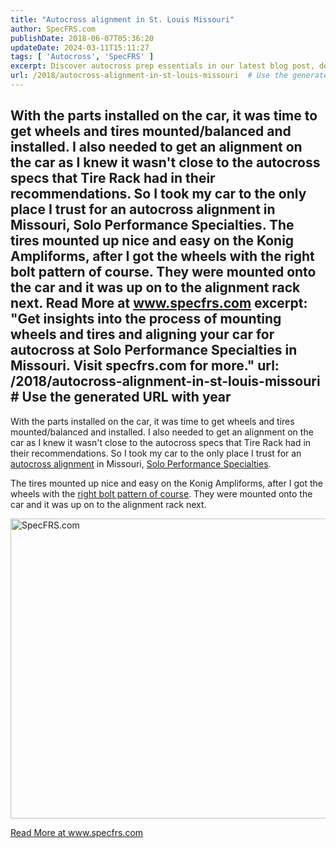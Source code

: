 ```yaml
---
title: "Autocross alignment in St. Louis Missouri"
author: SpecFRS.com
publishDate: 2018-06-07T05:36:20
updateDate: 2024-03-11T15:11:27
tags: [ 'Autocross', 'SpecFRS' ]
excerpt: Discover autocross prep essentials in our latest blog post, detailing wheel and tire installation, alignments, and expert recommendations.
url: /2018/autocross-alignment-in-st-louis-missouri  # Use the generated URL with year
---
```

With the parts installed on the car, it was time to get wheels and tires mounted/balanced and installed. I also needed to get an alignment on the car as I knew it wasn't close to the autocross specs that Tire Rack had in their recommendations. So I took my car to the only place I trust for an autocross alignment in Missouri, Solo Performance Specialties.  The tires mounted up nice and easy on the Konig Ampliforms, after I got the wheels with the right bolt pattern of course. They were mounted onto the car and it was up on to the alignment rack next.    Read More at www.specfrs.com
excerpt: "Get insights into the process of mounting wheels and tires and aligning your car for autocross at Solo Performance Specialties in Missouri. Visit specfrs.com for more."
url: /2018/autocross-alignment-in-st-louis-missouri  # Use the generated URL with year
---
<p>With the parts installed on the car, it was time to get wheels and tires mounted/balanced and installed. I also needed to get an alignment on the car as I knew it wasn't close to the autocross specs that Tire Rack had in their recommendations. So I took my car to the only place I trust for an <a href="https://www.soloperformance.com/alignment" target="_blank">autocross alignment</a> in Missouri, <a href="https://www.soloperformance.com/" target="_blank">Solo Performance Specialties</a>.</p>  <p>The tires mounted up nice and easy on the Konig Ampliforms, after I got the wheels with the <a href="https://specfrs.com/Blog/aid/6" target="_blank">right bolt pattern of course</a>. They were mounted onto the car and it was up on to the alignment rack next.</p>  <p><a data-flickr-embed="true" data-footer="true" data-header="true" href="https://www.flickr.com/photos/chammond/39569348460/in/photostream/" title="SpecFRS.com"><img alt="SpecFRS.com" height="480" src="https://farm1.staticflickr.com/889/39569348460_4f34229364_z.jpg" width="640" /></a><script async src="//embedr.flickr.com/assets/client-code.js" charset="utf-8"></script></p>  <a href="https://www.specfrs.com/autocross-alignment-in-st-louis-missouri">Read More at www.specfrs.com</a>




